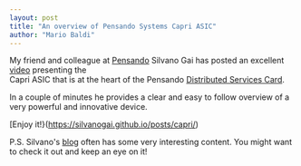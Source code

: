```yaml
---
layout: post
title: "An overview of Pensando Systems Capri ASIC"
author: "Mario Baldi"
---
```


My friend and colleague at [Pensando](https://pensando.io/) 
Silvano Gai has posted an excellent [video](https://silvanogai.github.io/posts/capri/) 
presenting the  
Capri ASIC that is at the heart of the Pensando 
[Distributed Services Card](https://pensando.io/assets/documents/Naples_100_ProductBrief-10-2019.pdf). 

In a couple of minutes he provides a clear and easy to follow overview of a very powerful and innovative device.

[Enjoy it!}(https://silvanogai.github.io/posts/capri/)

P.S. Silvano's [blog](https://silvanogai.github.io/) often has some very interesting content. 
You might want to check it out and keep an eye on it! 
